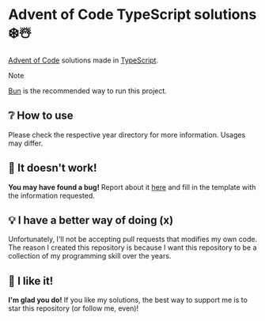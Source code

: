 # Advent of Code TypeScript solutions ❄️☃️

[Advent of Code](https://adventofcode.com) solutions made in [TypeScript](https://typescriptlang.org).

> [!NOTE]  
> [Bun](https://bun.sh) is the recommended way to run this project.

## ❔ How to use

Please check the respective year directory for more information. Usages may differ.

## 🚫 It doesn't work!

**You may have found a bug!** Report about it [here](https://github.com/PalmDevs/aoc-solutions-ts/issues/new/choose) and fill in the template with the information requested.

## 💡 I have a better way of doing (x)

Unfortunately, I'll not be accepting pull requests that modifies my own code.  
The reason I created this repository is because I want this repository to be a collection of my programming skill over the years.

## 💖 I like it!

**I'm glad you do!** If you like my solutions, the best way to support me is to star this repository (or follow me, even)!
